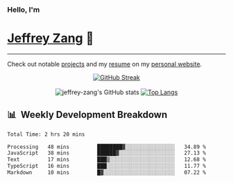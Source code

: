 
### Hello, I'm 
# [Jeffrey Zang](https://www.linkedin.com/in/jeffreyzang/) 🦀

---

Check out notable [projects](https://jeffz.dev/projects) and my [resume](https://jeffz.dev/resume) on my [personal website](https://jeffz.dev/).

<div align = 'center'>

[![GitHub Streak](https://github-readme-streak-stats.herokuapp.com/?user=jeffrey-zang&theme=tokyonight)](https://git.io/streak-stats)
<br></br>
![jeffrey-zang's GitHub stats](https://github-readme-stats.vercel.app/api?username=jeffrey-zang&show_icons=true&theme=tokyonight&hide_rank=true&hide=stars) 
[![Top Langs](https://github-readme-stats.vercel.app/api/top-langs/?username=jeffrey-zang&hide=ShaderLab,HLSL&layout=compact&theme=tokyonight)](https://github.com/anuraghazra/github-readme-stats)

</div>

## 📊 &nbsp;Weekly Development Breakdown
<!--START_SECTION:waka-->

```txt
Total Time: 2 hrs 20 mins

Processing   48 mins         ████████▓░░░░░░░░░░░░░░░░   34.89 %
JavaScript   38 mins         ██████▓░░░░░░░░░░░░░░░░░░   27.13 %
Text         17 mins         ███▒░░░░░░░░░░░░░░░░░░░░░   12.68 %
TypeScript   16 mins         ███░░░░░░░░░░░░░░░░░░░░░░   11.77 %
Markdown     10 mins         █▓░░░░░░░░░░░░░░░░░░░░░░░   07.22 %
```

<!--END_SECTION:waka-->

